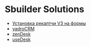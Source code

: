 # Sbuilder Solutions

* [Установка рекаптчи V3 на формы](solutions/form-recaptcha-v3/README.md)
* [yadroCRM](solutions/yadrocrm/README.md)
* [zenDesk](solutions/zendesk/README.md)
* [useDesk](solutions/usedesk/README.md)